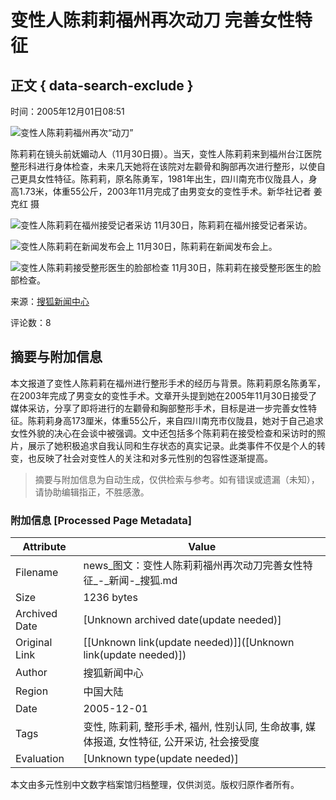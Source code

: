 # 变性人陈莉莉福州再次动刀 完善女性特征

## 正文 { data-search-exclude }


时间：2005年12月01日08:51

![变性人陈莉莉福州再次“动刀”](https://photocdn.sohu.com/20051201/Img227636423.jpg)

陈莉莉在镜头前妩媚动人（11月30日摄）。当天，变性人陈莉莉来到福州台江医院整形科进行身体检查，未来几天她将在该院对左颧骨和胸部再次进行整形，以使自己更具女性特征。陈莉莉，原名陈勇军，1981年出生，四川南充市仪陇县人，身高1.73米，体重55公斤，2003年11月完成了由男变女的变性手术。新华社记者 姜克红 摄

![变性人陈莉莉在福州接受记者采访](https://photocdn.sohu.com/20051201/Img227636424.jpg)
11月30日，陈莉莉在福州接受记者采访。

![变性人陈莉莉在新闻发布会上](https://photocdn.sohu.com/20051201/Img227636425.jpg)
11月30日，陈莉莉在新闻发布会上。

![变性人陈莉莉接受整形医生的脸部检查](https://photocdn.sohu.com/20051201/Img227636426.jpg)
11月30日，陈莉莉在接受整形医生的脸部检查。

来源：[搜狐新闻中心](https://news.sohu.com) 

评论数：8
<!-- tcd_original_link https://news.sohu.com/20051201/n227636422.shtml -->


## 摘要与附加信息

<!-- tcd_abstract -->
本文报道了变性人陈莉莉在福州进行整形手术的经历与背景。陈莉莉原名陈勇军，在2003年完成了男变女的变性手术。文章开头提到她在2005年11月30日接受了媒体采访，分享了即将进行的左颧骨和胸部整形手术，目标是进一步完善女性特征。陈莉莉身高173厘米，体重55公斤，来自四川南充市仪陇县，她对于自己追求女性外貌的决心在会谈中被强调。文中还包括多个陈莉莉在接受检查和采访时的照片，展示了她积极追求自我认同和生存状态的真实记录。此类事件不仅是个人的转变，也反映了社会对变性人的关注和对多元性别的包容性逐渐提高。
<!-- tcd_abstract_end -->

> 摘要与附加信息为自动生成，仅供检索与参考。如有错误或遗漏（未知），请协助编辑指正，不胜感激。

### 附加信息 [Processed Page Metadata]

| Attribute       | Value                                  |
|-----------------|----------------------------------------|
| Filename        | news_图文：变性人陈莉莉福州再次动刀完善女性特征_-_新闻-_搜狐.md                             |
| Size            | 1236 bytes                           |
| Archived Date   | [Unknown archived date(update needed)]                             |
| Original Link   | [[Unknown link(update needed)]]([Unknown link(update needed)])                       |
| Author          | 搜狐新闻中心                               |
| Region          | 中国大陆                               |
| Date            | 2005-12-01                                 |
| Tags            | 变性, 陈莉莉, 整形手术, 福州, 性别认同, 生命故事, 媒体报道, 女性特征, 公开采访, 社会接受度                                 |
| Evaluation            | [Unknown type(update needed)]                                 |
<!-- tcd_table_end -->

本文由多元性别中文数字档案馆归档整理，仅供浏览。版权归原作者所有。

